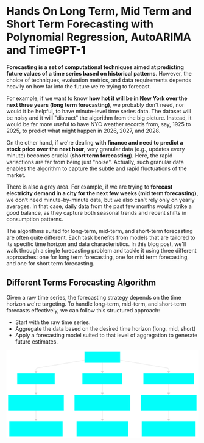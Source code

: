 # Hands On Long Term, Mid Term and Short Term Forecasting with Polynomial Regression, AutoARIMA and TimeGPT-1

**Forecasting is a set of computational techniques aimed at predicting future values of a time series based on historical patterns**.
However, the choice of techniques, evaluation metrics, and data requirements depends heavily on how far into the future we're trying to forecast.

For example, if we want to know **how hot it will be in New York over the next three years (long term forecasting)**, we probably don't need, nor would it be helpful, to have minute-level time series data. The dataset will be noisy and it will "distract" the algorithm from the big picture. Instead, it would be far more useful to have NYC weather records from, say, 1925 to 2025, to predict what might happen in 2026, 2027, and 2028.

On the other hand, if we're dealing **with finance and need to predict a stock price over the next hour**, very granular data (e.g., updates every minute) becomes crucial (**short term forecasting**). Here, the rapid variactions are far from being just "noise". Actually, such granular data enables the algorithm to capture the subtle and rapid fluctuations of the market.

There is also a grey area. For example, if we are trying to **forecast electricity demand in a city for the next few weeks (mid term forecasting)**, we don’t need minute-by-minute data, but we also can’t rely only on yearly averages. In that case, daily data from the past few months would strike a good balance, as they capture both seasonal trends and recent shifts in consumption patterns.

The algorithms suited for long-term, mid-term, and short-term forecasting are often quite different. Each task benefits from models that are tailored to its specific time horizon and data characteristics. In this blog post, we'll walk through a single forecasting problem and tackle it using three different approaches: one for long term forecasting, one for mid term forecasting, and one for short term forecasting. 

## Different Terms Forecasting Algorithm
Given a raw time series, the forecasting strategy depends on the time horizon we're targeting.
To handle long-term, mid-term, and short-term forecasts effectively, we can follow this structured approach:
* Start with the raw time series.
* Aggregate the data based on the desired time horizon (long, mid, short)
* Apply a forecasting model suited to that level of aggregation to generate future estimates.

![image](images/diagram.svg)